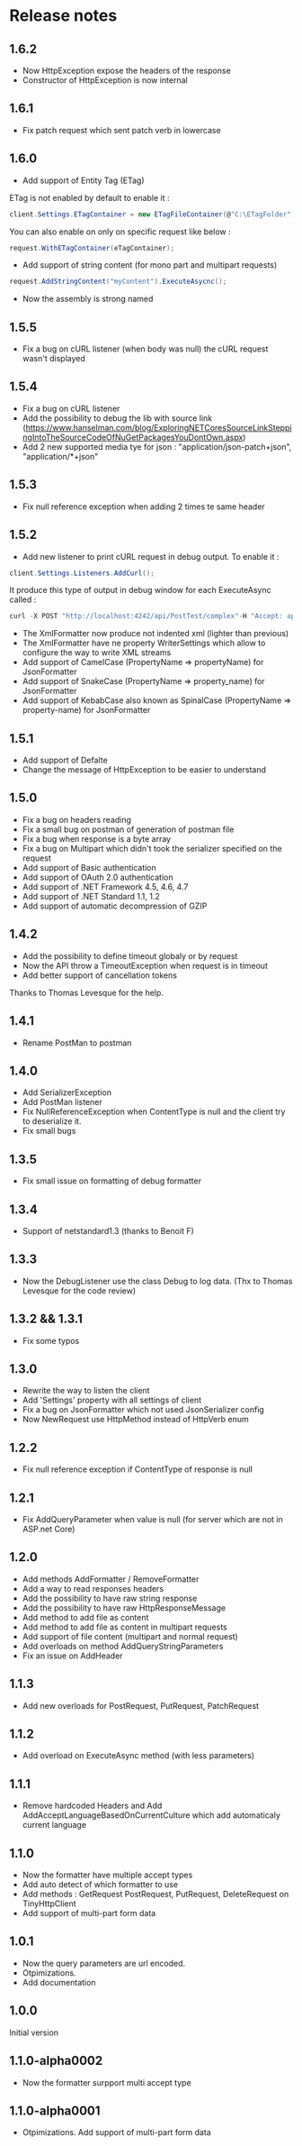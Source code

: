 # Release notes
## 1.6.2
* Now HttpException expose the headers of the response
* Constructor of HttpException is now internal

## 1.6.1
* Fix patch request which sent patch verb in lowercase

## 1.6.0
* Add support of Entity Tag (ETag)

ETag is not enabled by default to enable it :
```cs
client.Settings.ETagContainer = new ETagFileContainer(@"C:\ETagFolder");
```
You can also enable on only on specific request like below :
```cs
request.WithETagContainer(eTagContainer);
```
* Add support of string content (for mono part and multipart requests)
```cs
request.AddStringContent("myContent").ExecuteAsycnc();
```
* Now the assembly is strong named

## 1.5.5
* Fix a bug on cURL listener (when body was null) the cURL request wasn't displayed

## 1.5.4
* Fix a bug on cURL listener
* Add the possibility to debug the lib with source link (https://www.hanselman.com/blog/ExploringNETCoresSourceLinkSteppingIntoTheSourceCodeOfNuGetPackagesYouDontOwn.aspx)
* Add 2 new supported media tye for json : "application/json-patch+json", "application/*+json"

## 1.5.3
* Fix null reference exception when adding 2 times te same header

## 1.5.2
* Add new listener to print cURL request in debug output.
 To enable it :

```cs
client.Settings.Listeners.AddCurl();
```

It produce this type of output in debug window for each ExecuteAsync called :
```cs
curl -X POST "http://localhost:4242/api/PostTest/complex"-H "Accept: application/json" -H "Content-Type: application/json" -d "{\"Id\":42,\"Data\":\"DATA\"}"
```
* The XmlFormatter now produce not indented xml (lighter than previous)
* The XmlFormatter have ne property WriterSettings which allow to configure the way to write XML streams
* Add support of CamelCase (PropertyName => propertyName) for JsonFormatter
* Add support of SnakeCase (PropertyName => property_name) for JsonFormatter
* Add support of KebabCase also known as SpinalCase (PropertyName => property-name) for JsonFormatter


## 1.5.1
* Add support of Defalte
* Change the message of HttpException to be easier to understand

## 1.5.0
* Fix a bug on headers reading
* Fix a small bug on postman of generation of postman file
* Fix a bug when response is a byte array
* Fix a bug on Multipart which didn't took the serializer specified on the request
* Add support of Basic authentication
* Add support of OAuth 2.0 authentication
* Add support of .NET Framework 4.5, 4.6, 4.7
* Add support of .NET Standard 1.1, 1.2
* Add support of automatic decompression of GZIP

## 1.4.2
* Add the possibility to define timeout globaly or by request
* Now the API throw a TimeoutException when request is in timeout
* Add better support of cancellation tokens

Thanks to Thomas Levesque for the help.

## 1.4.1
* Rename PostMan to postman

## 1.4.0
* Add SerializerException
* Add PostMan listener
* Fix NullReferenceException when ContentType is null and the client try to deserialize it.
* Fix small bugs

## 1.3.5
* Fix small issue on formatting of debug formatter

## 1.3.4
* Support of netstandard1.3 (thanks to Benoit F) 
## 1.3.3
* Now the DebugListener use the class Debug to log data. (Thx to Thomas Levesque for the code review)

## 1.3.2 && 1.3.1
*  Fix some typos
## 1.3.0
* Rewrite the way to listen the client
* Add 'Settings' property with all settings of client
* Fix a bug on JsonFormatter which not used JsonSerializer config
* Now NewRequest use HttpMethod instead of HttpVerb enum

## 1.2.2
* Fix null reference exception if ContentType of response is null
## 1.2.1
* Fix AddQueryParameter when value is null (for server which are not in ASP.net Core)

## 1.2.0
* Add methods AddFormatter / RemoveFormatter
* Add a way to read responses headers
* Add the possibility to have raw string response
* Add the possibility to have raw HttpResponseMessage
* Add method to add file as content
* Add method to add file as content in multipart requests
* Add support of file content (multipart and normal request)
* Add overloads on method AddQueryStringParameters
* Fix an issue on AddHeader

## 1.1.3
* Add new overloads for PostRequest, PutRequest, PatchRequest

## 1.1.2
* Add overload on ExecuteAsync method (with less parameters)

## 1.1.1
* Remove hardcoded Headers and Add AddAcceptLanguageBasedOnCurrentCulture which add automaticaly current language

## 1.1.0
* Now the formatter have multiple accept types
* Add auto detect of which formatter to use
* Add methods : GetRequest PostRequest, PutRequest, DeleteRequest on TinyHttpClient
* Add support of multi-part form data

## 1.0.1
* Now the query parameters are url encoded. 
* Otpimizations. 
* Add documentation

## 1.0.0
Initial version

## 1.1.0-alpha0002
* Now the formatter surpport multi accept type

## 1.1.0-alpha0001 
* Otpimizations. Add support of multi-part form data
